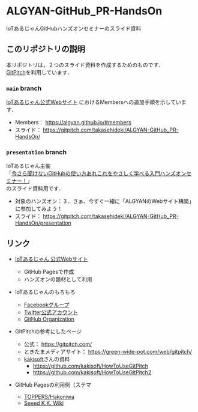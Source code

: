 # ALGYAN-GitHub_PR-HandsOn

IoTあるじゃんGitHubハンズオンセミナーのスライド資料

## このリポジトリの説明

本リポジトリは，２つのスライド資料を作成するためのものです．  
[GitPitch](https://gitpitch.com/)を利用しています．

### `main` branch

[IoTあるじゃん公式Webサイト](https://algyan.github.io/) におけるMembersへの追加手順を示しています．

- Members： https://algyan.github.io/#members
- スライド： https://gitpitch.com/takasehideki/ALGYAN-GitHub_PR-HandsOn/

### `presentation` branch

IoTあるじゃん主催  
「[今さら聞けないGitHubの使い方あれこれをやさしく学べる入門ハンズオンセミナー！](https://algyan.connpass.com/event/179698/)」  
のスライド資料用です．  

- 対象のハンズオン：３．さぁ、今すぐ一緒に「ALGYANのWebサイト構築」に参加してみよう！
- スライド： https://gitpitch.com/takasehideki/ALGYAN-GitHub_PR-HandsOn/presentation

## リンク

- [IoTあるじゃん 公式Webサイト](https://algyan.github.io/)
  - GitHub Pagesで作成
  - ハンズオンの題材として利用
- IoTあるじゃんのもろもろ
  - [Facebookグループ](https://facebook.com/groups/ioytjp/)
  - [Twitter公式アカウント](https://twitter.com/IOT_ALGYAN)
  - [GitHub Organization](https://github.com/algyan)

- GitPitchの参考にしたページ
  - 公式： https://gitpitch.com/
  - ときたまメディアサイト： https://green-wide-pot.com/web/gitpitch/
  - [kakisoft](https://github.com/kakisoft)さんの資料
    - https://github.com/kakisoft/HowToUseGitPitch
    - https://github.com/kakisoft/HowToUseGitPitch2

- GitHub Pagesの利用例（ステマ
  - [TOPPERS/Hakoniwa](https://toppers.github.io/hakoniwa/)
  - [Seeed K.K. Wiki](https://seeedjp.github.io/Wiki/)

